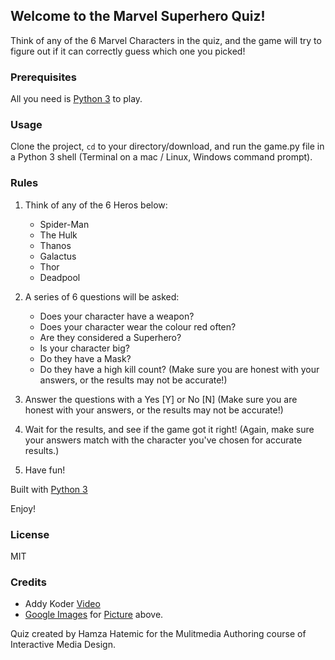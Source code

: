 ## Welcome to the Marvel Superhero Quiz!

Think of any of the 6 Marvel Characters in the quiz, and the game will try to figure out if it can correctly guess which one you picked!

### Prerequisites

All you need is [Python 3](https://www.python.org/) to play.

### Usage
Clone the project, <code>cd</code> to your directory/download, and run the game.py file in a Python 3 shell (Terminal on a mac / Linux, Windows command prompt).

### Rules

1. Think of any of the 6 Heros below:
	- Spider-Man
	- The Hulk
	- Thanos
	- Galactus
	- Thor
	- Deadpool

2. A series of 6 questions will be asked:
	- Does your character have a weapon?
	- Does your character wear the colour red often?
	- Are they considered a Superhero?
	- Is your character big?
	- Do they have a Mask?
	- Do they have a high kill count?
	(Make sure you are honest with your answers, or the results may not be accurate!)

3. Answer the questions with a Yes [Y] or No [N]
	(Make sure you are honest with your answers, or the results may not be accurate!)

4. Wait for the results, and see if the game got it right!
	(Again, make sure your answers match with the character you've chosen for accurate results.)

5. Have fun!

Built with [Python 3](https://www.python.org/doc/)

Enjoy!

### License 
MIT

### Credits
- Addy Koder [Video](https://www.youtube.com/watch?v=lOfyN7zFI5s)
- [Google Images](https://www.google.com/imghp?hl=en) for [Picture](https://cdn.thelivemirror.com/wp-content/uploads/2019/10/marvel-superhero-quiz.jpg) above.

Quiz created by Hamza Hatemic for the Mulitmedia Authoring course of Interactive Media Design.

